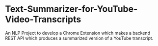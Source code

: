 # Text-Summarizer-for-YouTube-Video-Transcripts
An NLP Project to develop a Chrome Extension which makes a backend REST API which produces a summarized version of a YouTube transcript.
